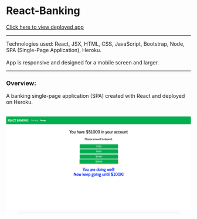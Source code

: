 # React-Banking

[Click here to view deployed app](https://pacific-reef-72098.herokuapp.com/)
<br>
***

Technologies used: React, JSX, HTML, CSS, JavaScript, Bootstrap, Node, SPA (Single-Page Application), Heroku.
<br></br>
App is responsive and designed for a mobile screen and larger. 

***
### Overview:
A banking single-page application (SPA) created with React and deployed on Heroku. 
<br></br>

<kbd>![Screenshot](https://raw.githubusercontent.com/makicoding/React-Clicky/master/screenshot/ReactBanking_Screenshot_04.png)</kbd>


